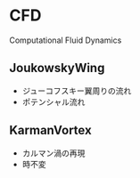 # CFD
Computational Fluid Dynamics

## JoukowskyWing
  + ジューコフスキー翼周りの流れ
  + ポテンシャル流れ

## KarmanVortex
  + カルマン渦の再現
  + 時不変


